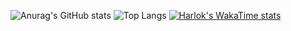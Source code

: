 ![Anurag's GitHub stats](https://github-readme-stats.vercel.app/api?username=saadhn4&show_icons=true&theme=dracula)
![Top Langs](https://github-readme-stats.vercel.app/api/top-langs/?username=saadhn4&layout=compact)
[![Harlok's WakaTime stats](https://github-readme-stats.vercel.app/api/wakatime?username=saadhn4)](https://github.com/anuraghazra/github-readme-stats)
